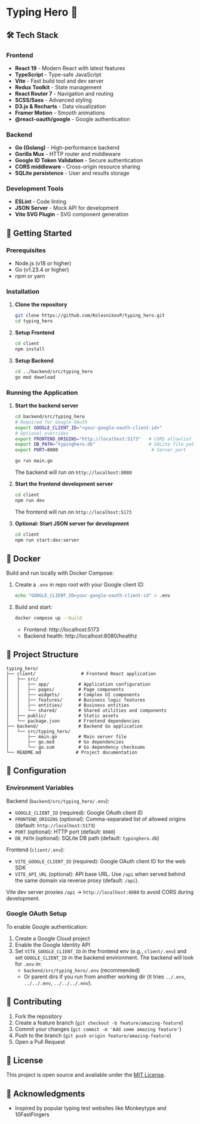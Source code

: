 
# Typing Hero 🚀


## 🛠️ Tech Stack

### Frontend
- **React 19** - Modern React with latest features
- **TypeScript** - Type-safe JavaScript
- **Vite** - Fast build tool and dev server
- **Redux Toolkit** - State management
- **React Router 7** - Navigation and routing
- **SCSS/Sass** - Advanced styling
- **D3.js & Recharts** - Data visualization
- **Framer Motion** - Smooth animations
- **@react-oauth/google** - Google authentication

### Backend
- **Go (Golang)** - High-performance backend
- **Gorilla Mux** - HTTP router and middleware
- **Google ID Token Validation** - Secure authentication
- **CORS middleware** - Cross-origin resource sharing
- **SQLite persistence** - User and results storage

### Development Tools
- **ESLint** - Code linting
- **JSON Server** - Mock API for development
- **Vite SVG Plugin** - SVG component generation

## 🚀 Getting Started

### Prerequisites
- Node.js (v18 or higher)
- Go (v1.23.4 or higher)
- npm or yarn

### Installation

1. **Clone the repository**
   ```bash
   git clone https://github.com/KolesnikovP/typing_hero.git
   cd typing_hero
   ```

2. **Setup Frontend**
   ```bash
   cd client
   npm install
   ```

3. **Setup Backend**
   ```bash
   cd ../backend/src/typing_hero
   go mod download
   ```

### Running the Application

1. **Start the backend server**
   ```bash
   cd backend/src/typing_hero
   # Required for Google OAuth
   export GOOGLE_CLIENT_ID="<your-google-oauth-client-id>"
   # Optional overrides
   export FRONTEND_ORIGINS="http://localhost:5173"   # CORS allowlist (comma-separated)
   export DB_PATH="typinghero.db"                    # SQLite file path
   export PORT=8080                                   # Server port

   go run main.go
   ```
   The backend will run on `http://localhost:8080`

2. **Start the frontend development server**
   ```bash
   cd client
   npm run dev
   ```
   The frontend will run on `http://localhost:5173`

3. **Optional: Start JSON server for development**
   ```bash
   cd client
   npm run start:dev:server
   ```

## 🐳 Docker

Build and run locally with Docker Compose:

1. Create a `.env` in repo root with your Google client ID:
   ```bash
   echo "GOOGLE_CLIENT_ID=your-google-oauth-client-id" > .env
   ```

2. Build and start:
   ```bash
   docker compose up --build
   ```

   - Frontend: http://localhost:5173
   - Backend health: http://localhost:8080/healthz

## 📁 Project Structure

```
typing_hero/
├── client/                 # Frontend React application
│   ├── src/
│   │   ├── app/           # Application configuration
│   │   ├── pages/         # Page components
│   │   ├── widgets/       # Complex UI components
│   │   ├── features/      # Business logic features
│   │   ├── entities/      # Business entities
│   │   └── shared/        # Shared utilities and components
│   ├── public/            # Static assets
│   └── package.json       # Frontend dependencies
├── backend/               # Backend Go application
│   └── src/typing_hero/
│       ├── main.go        # Main server file
│       ├── go.mod         # Go dependencies
│       └── go.sum         # Go dependency checksums
└── README.md             # Project documentation
```

## 🔧 Configuration

### Environment Variables
Backend (`backend/src/typing_hero/.env`):
- `GOOGLE_CLIENT_ID` (required): Google OAuth client ID
- `FRONTEND_ORIGINS` (optional): Comma-separated list of allowed origins (default: `http://localhost:5173`)
- `PORT` (optional): HTTP port (default: `8080`)
- `DB_PATH` (optional): SQLite DB path (default: `typinghero.db`)

Frontend (`client/.env`):
- `VITE_GOOGLE_CLIENT_ID` (required): Google OAuth client ID for the web SDK
- `VITE_API_URL` (optional): API base URL. Use `/api` when served behind the same domain via reverse proxy (default: `/api`).

Vite dev server proxies `/api` → `http://localhost:8080` to avoid CORS during development.

### Google OAuth Setup
To enable Google authentication:
1. Create a Google Cloud project
2. Enable the Google Identity API
3. Set `VITE_GOOGLE_CLIENT_ID` in the frontend env (e.g., `client/.env`) and set `GOOGLE_CLIENT_ID` in the backend environment. The backend will look for `.env` in:
   - `backend/src/typing_hero/.env` (recommended)
   - Or parent dirs if you run from another working dir (it tries `../.env`, `../../.env`, `../../../.env`).

## 🤝 Contributing

1. Fork the repository
2. Create a feature branch (`git checkout -b feature/amazing-feature`)
3. Commit your changes (`git commit -m 'Add some amazing feature'`)
4. Push to the branch (`git push origin feature/amazing-feature`)
5. Open a Pull Request

## 📝 License

This project is open source and available under the [MIT License](LICENSE).

## 🙏 Acknowledgments

- Inspired by popular typing test websites like Monkeytype and 10FastFingers
